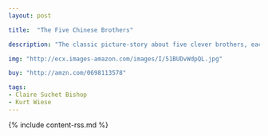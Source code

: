 ```yaml
---
layout: post

title:  "The Five Chinese Brothers"

description: "The classic picture-story about five clever brothers, each with a different extraordinary ability, has been in print for over 50 years."

img: "http://ecx.images-amazon.com/images/I/51BUDvWdpQL.jpg"

buy: "http://amzn.com/0698113578"

tags:
- Claire Suchet Bishop
- Kurt Wiese
---
```


{% include content-rss.md %}